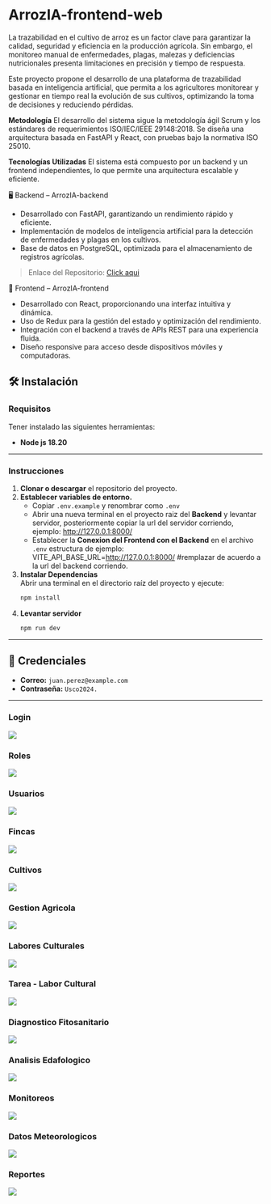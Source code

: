 # ArrozIA-frontend-web

La trazabilidad en el cultivo de arroz es un factor clave para garantizar la calidad, seguridad y eficiencia en la producción agrícola. Sin embargo, el monitoreo manual de enfermedades, plagas, malezas y deficiencias nutricionales presenta limitaciones en precisión y tiempo de respuesta.

Este proyecto propone el desarrollo de una plataforma de trazabilidad basada en inteligencia artificial, que permita a los agricultores monitorear y gestionar en tiempo real la evolución de sus cultivos, optimizando la toma de decisiones y reduciendo pérdidas.

**Metodología**
El desarrollo del sistema sigue la metodología ágil Scrum y los estándares de requerimientos ISO/IEC/IEEE 29148:2018. Se diseña una arquitectura basada en FastAPI y React, con pruebas bajo la normativa ISO 25010. 

**Tecnologías Utilizadas**
El sistema está compuesto por un backend y un frontend independientes, lo que permite una arquitectura escalable y eficiente.

🖥️ Backend – ArrozIA-backend
- Desarrollado con FastAPI, garantizando un rendimiento rápido y eficiente.
- Implementación de modelos de inteligencia artificial para la detección de enfermedades y plagas en los cultivos.
- Base de datos en PostgreSQL, optimizada para el almacenamiento de registros agrícolas.
> Enlace del Repositorio: [Click aqui](https://github.com/duvancardozo18/ArrozIA-backend)

📌 Frontend – ArrozIA-frontend
- Desarrollado con React, proporcionando una interfaz intuitiva y dinámica.
- Uso de Redux para la gestión del estado y optimización del rendimiento.
- Integración con el backend a través de APIs REST para una experiencia fluida.
- Diseño responsive para acceso desde dispositivos móviles y computadoras.


## 🛠️   Instalación  

### Requisitos 
Tener instalado las siguientes herramientas: 
- **Node js 18.20**


---

### Instrucciones  
1. **Clonar o descargar** el repositorio del proyecto.  
2. **Establecer variables de entorno.**  
   - Copiar `.env.example` y renombrar como `.env`
   - Abrir una nueva terminal en el proyecto raiz del **Backend** y levantar servidor, posteriormente copiar la url del servidor corriendo, ejemplo: http://127.0.0.1:8000/
   - Establecer la **Conexion del Frontend con el Backend** en el archivo `.env` estructura de ejemplo: VITE_API_BASE_URL=http://127.0.0.1:8000/
#remplazar de acuerdo a la url del backend corriendo.
4. **Instalar Dependencias**  
   Abrir una terminal en el directorio raíz del proyecto y ejecute:  
   ```bash
   npm install
4. **Levantar servidor**  
   ```bash
   npm run dev
---
## 🚀 Credenciales

- **Correo:** `juan.perez@example.com`  
- **Contraseña:** `Usco2024.` 
---


### Login
![](<https://raw.githubusercontent.com/duvancardozo18/ArrozIA-frontend-web/refs/heads/main/resources/images/Login.png>)

### Roles
![](<https://raw.githubusercontent.com/duvancardozo18/ArrozIA-frontend-web/refs/heads/main/resources/images/Roles.png>)

### Usuarios
![](<https://raw.githubusercontent.com/duvancardozo18/ArrozIA-frontend-web/refs/heads/main/resources/images/Usuarios.png>)

### Fincas
![](<https://raw.githubusercontent.com/duvancardozo18/ArrozIA-frontend-web/refs/heads/main/resources/images/Fincas.png>)

### Cultivos
![](<https://raw.githubusercontent.com/duvancardozo18/ArrozIA-frontend-web/refs/heads/main/resources/images/Cultivo.png>)

### Gestion Agricola
![](<https://raw.githubusercontent.com/duvancardozo18/ArrozIA-frontend-web/refs/heads/main/resources/images/Gestion_Agricola.png>)

### Labores Culturales
![](<https://raw.githubusercontent.com/duvancardozo18/ArrozIA-frontend-web/refs/heads/main/resources/images/Labores_culturales.png>)

### Tarea - Labor Cultural
![](<https://raw.githubusercontent.com/duvancardozo18/ArrozIA-frontend-web/refs/heads/main/resources/images/Tareas.png>)

### Diagnostico Fitosanitario
![](<https://raw.githubusercontent.com/duvancardozo18/ArrozIA-frontend-web/refs/heads/main/resources/images/Diagnostico_Fitosanitario.png>)

### Analisis Edafologico
![](<https://raw.githubusercontent.com/duvancardozo18/ArrozIA-frontend-web/refs/heads/main/resources/images/Analisis_edafologico.png>)

### Monitoreos
![](<https://raw.githubusercontent.com/duvancardozo18/ArrozIA-frontend-web/refs/heads/main/resources/images/Monitoreos.png>)

### Datos Meteorologicos
![](<https://raw.githubusercontent.com/duvancardozo18/ArrozIA-frontend-web/refs/heads/main/resources/images/Datos_Meteorologicos.png>)

### Reportes
![](<https://raw.githubusercontent.com/duvancardozo18/ArrozIA-frontend-web/refs/heads/main/resources/images/Reportes.png>)


